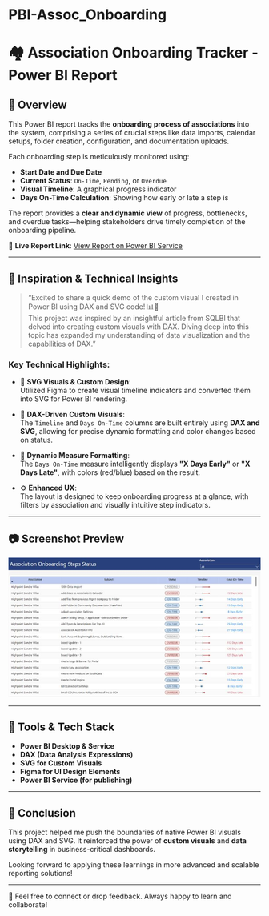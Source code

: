 # PBI-Assoc_Onboarding
# 🏘️ Association Onboarding Tracker - Power BI Report

## 📌 Overview

This Power BI report tracks the **onboarding process of associations** into the system, comprising a series of crucial steps like data imports, calendar setups, folder creation, configuration, and documentation uploads.

Each onboarding step is meticulously monitored using:

- **Start Date and Due Date**
- **Current Status**: `On-Time`, `Pending`, or `Overdue`
- **Visual Timeline**: A graphical progress indicator
- **Days On-Time Calculation**: Showing how early or late a step is

The report provides a **clear and dynamic view** of progress, bottlenecks, and overdue tasks—helping stakeholders drive timely completion of the onboarding pipeline.

🔗 **Live Report Link**: [View Report on Power BI Service](https://app.powerbi.com/view?r=eyJrIjoiYjA2ZjI1ZjctZjg3Ni00MzZkLWIzNzgtMWVkZGI2YzgwYTRkIiwidCI6IjdiOGQ3YzQzLTZjMzAtNDJkOS04YzI2LTg4NWIxZWRmZDdkZSJ9)

---

## 🧠 Inspiration & Technical Insights

> “Excited to share a quick demo of the custom visual I created in Power BI using DAX and SVG code! 📊🚀  
> This project was inspired by an insightful article from SQLBI that delved into creating custom visuals with DAX. Diving deep into this topic has expanded my understanding of data visualization and the capabilities of DAX.”

### Key Technical Highlights:

- 🎨 **SVG Visuals & Custom Design**:  
  Utilized Figma to create visual timeline indicators and converted them into SVG for Power BI rendering.

- 🧮 **DAX-Driven Custom Visuals**:  
  The `Timeline` and `Days On-Time` columns are built entirely using **DAX and SVG**, allowing for precise dynamic formatting and color changes based on status.

- 🔄 **Dynamic Measure Formatting**:  
  The `Days On-Time` measure intelligently displays **"X Days Early"** or **"X Days Late"**, with colors (red/blue) based on the result.

- ⚙️ **Enhanced UX**:  
  The layout is designed to keep onboarding progress at a glance, with filters by association and visually intuitive step indicators.

---

## 📷 Screenshot Preview

![Association Onboarding Tracker Screenshot](https://github.com/priyankfeb/PBI-Assoc_Onboarding/blob/e8ba944ec4f8899433fc0dac355f7ff7dc0baf1c/image.jpg)

---

## 🔧 Tools & Tech Stack

- **Power BI Desktop & Service**
- **DAX (Data Analysis Expressions)**
- **SVG for Custom Visuals**
- **Figma for UI Design Elements**
- **Power BI Service (for publishing)**

---

## 💬 Conclusion

This project helped me push the boundaries of native Power BI visuals using DAX and SVG. It reinforced the power of **custom visuals** and **data storytelling** in business-critical dashboards. 

Looking forward to applying these learnings in more advanced and scalable reporting solutions!

---

📩 Feel free to connect or drop feedback. Always happy to learn and collaborate!


